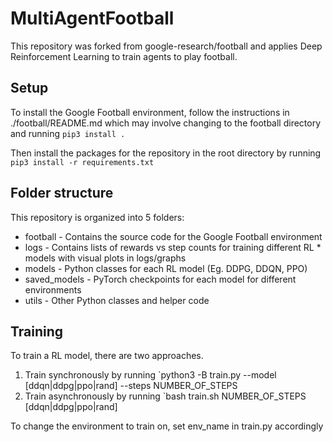 # MultiAgentFootball

This repository was forked from google-research/football and applies Deep Reinforcement Learning to train agents to play football.

## Setup

To install the Google Football environment, follow the instructions in ./football/README.md which may involve changing to the football directory and running 
`pip3 install .`

Then install the packages for the repository in the root directory by running
`pip3 install -r requirements.txt`

## Folder structure

This repository is organized into 5 folders:
* football - Contains the source code for the Google Football environment
* logs - Contains lists of rewards vs step counts for training different RL * models with visual plots in logs/graphs
* models - Python classes for each RL model (Eg. DDPG, DDQN, PPO)
* saved_models - PyTorch checkpoints for each model for different environments
* utils - Other Python classes and helper code

## Training

To train a RL model, there are two approaches.
1. Train synchronously by running `python3 -B train.py --model [ddqn|ddpg|ppo|rand] --steps NUMBER_OF_STEPS
2. Train asynchronously by running `bash train.sh NUMBER_OF_STEPS [ddqn|ddpg|ppo|rand]

To change the environment to train on, set env_name in train.py accordingly
